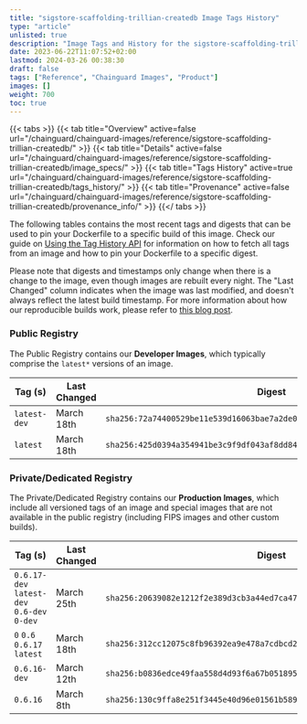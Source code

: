 ```yaml
---
title: "sigstore-scaffolding-trillian-createdb Image Tags History"
type: "article"
unlisted: true
description: "Image Tags and History for the sigstore-scaffolding-trillian-createdb Chainguard Image"
date: 2023-06-22T11:07:52+02:00
lastmod: 2024-03-26 00:38:30
draft: false
tags: ["Reference", "Chainguard Images", "Product"]
images: []
weight: 700
toc: true
---
```


{{< tabs >}}
{{< tab title="Overview" active=false url="/chainguard/chainguard-images/reference/sigstore-scaffolding-trillian-createdb/" >}}
{{< tab title="Details" active=false url="/chainguard/chainguard-images/reference/sigstore-scaffolding-trillian-createdb/image_specs/" >}}
{{< tab title="Tags History" active=true url="/chainguard/chainguard-images/reference/sigstore-scaffolding-trillian-createdb/tags_history/" >}}
{{< tab title="Provenance" active=false url="/chainguard/chainguard-images/reference/sigstore-scaffolding-trillian-createdb/provenance_info/" >}}
{{</ tabs >}}

The following tables contains the most recent tags and digests that can be used to pin your Dockerfile to a specific build of this image. Check our guide on [Using the Tag History API](/chainguard/chainguard-images/using-the-tag-history-api/) for information on how to fetch all tags from an image and how to pin your Dockerfile to a specific digest.

Please note that digests and timestamps only change when there is a change to the image, even though images are rebuilt every night. The "Last Changed" column indicates when the image was last modified, and doesn't always reflect the latest build timestamp. For more information about how our reproducible builds work, please refer to [this blog post](https://www.chainguard.dev/unchained/reproducing-chainguards-reproducible-image-builds).

### Public Registry
The Public Registry contains our **Developer Images**, which typically comprise the `latest*` versions of an image.

| Tag (s)       | Last Changed | Digest                                                                    |
|---------------|--------------|---------------------------------------------------------------------------|
|  `latest-dev` | March 18th   | `sha256:72a74400529be11e539d16063bae7a2de0ee89aaa4f2b0bb9f0f83c481be02a5` |
|  `latest`     | March 18th   | `sha256:425d0394a354941be3c9f9df043af8dd843f581d6148e04fa5f169cd0be6e4a0` |


### Private/Dedicated Registry
The Private/Dedicated Registry contains our **Production Images**, which include all versioned tags of an image and special images that are not available in the public registry (including FIPS images and other custom builds).

| Tag (s)                                      | Last Changed | Digest                                                                    |
|----------------------------------------------|--------------|---------------------------------------------------------------------------|
|  `0.6.17-dev` `latest-dev` `0.6-dev` `0-dev` | March 25th   | `sha256:20639082e1212f2e389d3cb3a44ed7ca4755c1810e01818c3ea42f79ca0bc114` |
|  `0` `0.6` `0.6.17` `latest`                 | March 18th   | `sha256:312cc12075c8fb96392ea9e478a7cdbcd24201152aeaba247f12aa3bed57a8e5` |
|  `0.6.16-dev`                                | March 12th   | `sha256:b0836edce49faa558d4d93f6a67b051895baa1ff10304ec8d0cdd84539ef75f4` |
|  `0.6.16`                                    | March 8th    | `sha256:130c9ffa8e251f3445e40d96e01561b58952dd91880e9fc860a314f047d0bf46` |

